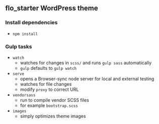 ## flo_starter WordPress theme

### Install dependencies

* `npm install`

### Gulp tasks

* `watch`
  * watches for changes in `scss/` and runs `gulp sass` automatically
  * `gulp` defaults to `gulp watch`
* `serve`
  * opens a Browser-sync node server for local and external testing
  * watches for file changes
  * modify `proxy` to correct URL
* `vendorsass`
  * run to compile vendor SCSS files
  * for example `bootstrap.scss`
* `images`
  * simply optimizes theme images